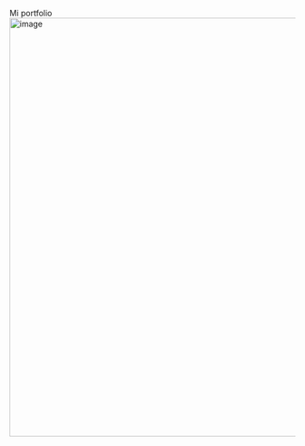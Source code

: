Mi portfolio
<img width="1365" height="739" alt="image" src="https://github.com/user-attachments/assets/5167b5ae-a9af-4f80-baf1-fafd05e2d8ff" />
